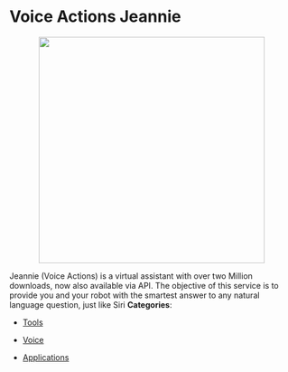 # Voice Actions Jeannie

<p align="center">
    <img width="400" src="https://raw.githubusercontent.com/awesome-apis/awesome-apis/apis/voice-actions-jeannie/logo_256x256.png" />
</p>


Jeannie (Voice Actions) is a virtual assistant with over two Million downloads, now also available via API.  The objective of this service is to provide you and your robot with the smartest answer to any natural language question, just like Siri
**Categories**:

- [Tools](https://github/awesome-apis/awesome-apis#tools)

- [Voice](https://github/awesome-apis/awesome-apis#voice)

- [Applications](https://github/awesome-apis/awesome-apis#applications)



